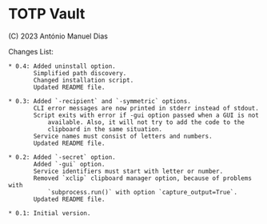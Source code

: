 TOTP Vault
==========

(C) 2023 António Manuel Dias

Changes List:

    * 0.4: Added uninstall option.
           Simplified path discovery.
           Changed installation script.
           Updated README file.

    * 0.3: Added `-recipient` and `-symmetric` options.
           CLI error messages are now printed in stderr instead of stdout.
           Script exits with error if -gui option passed when a GUI is not
               available. Also, it will not try to add the code to the
               clipboard in the same situation.
           Service names must consist of letters and numbers.
           Updated README file.

    * 0.2: Added `-secret` option.
           Added `-gui` option.
           Service identifiers must start with letter or number.
           Removed `xclip` clipboard manager option, because of problems with
               `subprocess.run()` with option `capture_output=True`.
           Updated README file.

    * 0.1: Initial version.
